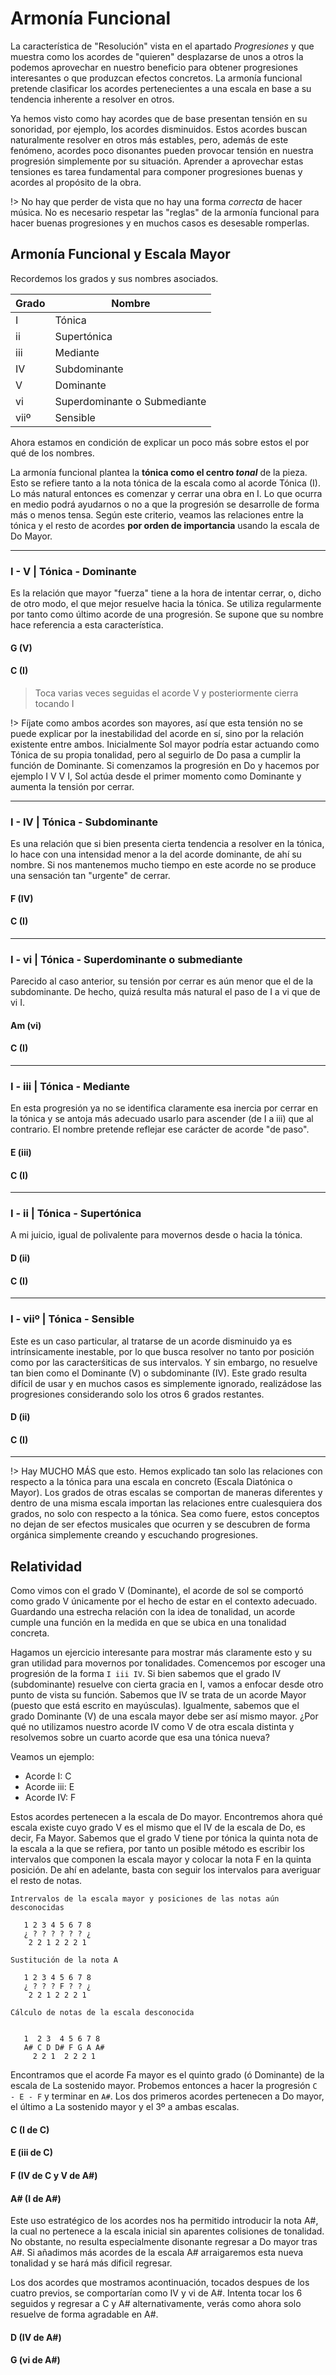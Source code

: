 <h1> Armonía Funcional </h1>

La característica de "Resolución" vista en el apartado _Progresiones_ y que muestra como los acordes de "quieren" desplazarse de unos a otros la podemos aprovechar en nuestro beneficio para obtener progresiones interesantes o que produzcan efectos concretos. La armonía funcional pretende clasificar los acordes pertenecientes a una escala en base a su tendencia inherente a resolver en otros.

Ya hemos visto como hay acordes que de base presentan tensión en su sonoridad, por ejemplo, los acordes disminuidos. Estos acordes buscan naturalmente resolver en otros más estables, pero, además de este fenómeno, acordes poco disonantes pueden provocar tensión en nuestra progresión simplemente por su situación. Aprender a aprovechar estas
tensiones es tarea fundamental para componer progresiones buenas y
acordes al propósito de la obra.

!> No hay que perder de vista que no hay una forma _correcta_ de hacer música. No es necesario respetar las "reglas" de
la armonía funcional para hacer buenas progresiones y en muchos
casos es desesable romperlas.

<h2>Armonía Funcional y Escala Mayor</h2>

Recordemos los grados y sus nombres asociados.

| Grado | Nombre |
| - | - |
| I | Tónica |
| ii | Supertónica |
| iii | Mediante |
| IV  | Subdominante |
| V | Dominante |
| vi | Superdominante o Submediante |
| viiº | Sensible |

Ahora estamos en condición de explicar un poco más sobre estos el por qué de los nombres.

La armonía funcional plantea la **tónica como el centro _tonal_** de la pieza. Esto se refiere tanto a la nota tónica de la escala como al acorde Tónica (I). Lo más natural entonces es comenzar y cerrar una obra en I. Lo que ocurra en medio podrá ayudarnos o no a que la progresión se desarrolle de forma más o menos tensa. Según este criterio, veamos las relaciones entre la tónica y el resto de acordes **por orden de importancia** usando la escala de Do Mayor.

---

<h3>I - V | Tónica - Dominante</h3>

Es la relación que mayor "fuerza" tiene a la hora de intentar cerrar, o, dicho de otro modo, el que mejor resuelve hacia la tónica. Se utiliza regularmente por tanto como último acorde de una progresión. Se supone que su nombre hace referencia a esta característica.

<h4>G (V)</h4>
<div id ="piano_0" class="piano_container"></div>


<h4>C (I)</h4>
<div id ="piano_1" class="piano_container"></div>

> Toca varias veces seguidas el acorde V y posteriormente cierra tocando I

!> Fíjate como ambos acordes son mayores, así que esta tensión no se puede explicar por la inestabilidad del acorde en sí, sino por la relación existente entre ambos. Inicialmente Sol mayor podría estar actuando como Tónica de su propia tonalidad, pero al seguirlo de Do pasa a cumplir la función de Dominante. Si comenzamos la progresión en Do y hacemos por ejemplo I V V I, Sol actúa desde el primer momento como Dominante y aumenta la tensión por cerrar.

---

<h3>I - IV | Tónica - Subdominante</h3>

Es una relación que si bien presenta cierta tendencia a resolver en la tónica, lo hace con una intensidad menor a la del acorde dominante, de ahí su nombre. Si nos mantenemos mucho tiempo en este acorde no se produce una sensación tan "urgente" de cerrar.

<h4>F (IV)</h4>
<div id ="piano_2" class="piano_container"></div>


<h4>C (I)</h4>
<div id ="piano_3" class="piano_container"></div>

---

<h3>I - vi | Tónica - Superdominante o submediante</h3>

Parecido al caso anterior, su tensión por cerrar es aún menor que el de la subdominante. De hecho, quizá resulta más natural el paso de I a vi que de vi I.

<h4>Am (vi)</h4>
<div id ="piano_4" class="piano_container"></div>

<h4>C (I)</h4>
<div id ="piano_5" class="piano_container"></div>

---

<h3>I - iii | Tónica - Mediante</h3>

En esta progresión ya no se identifica claramente esa inercia por cerrar en la tónica y se antoja más adecuado usarlo para ascender (de I a iii) que al contrario. El nombre pretende reflejar ese carácter de acorde "de paso".

<h4>E (iii)</h4>
<div id ="piano_6" class="piano_container"></div>

<h4>C (I)</h4>
<div id ="piano_7" class="piano_container"></div>

---

<h3>I - ii | Tónica - Supertónica</h3>

A mi juicio, igual de polivalente para movernos desde o hacia la tónica.

<h4>D (ii)</h4>
<div id ="piano_8" class="piano_container"></div>

<h4>C (I)</h4>
<div id ="piano_9" class="piano_container"></div>

---

<h3>I - viiº | Tónica - Sensible</h3>

Este es un caso particular, al tratarse de un acorde disminuido ya es
intrínsicamente inestable, por lo que busca resolver no tanto por posición
como por las caracterśiticas de sus intervalos. Y sin embargo, no resuelve tan bien como el Dominante (V) o subdominante (IV). Este grado
resulta difícil de usar y en muchos casos es simplemente ignorado, realizádose las progresiones considerando solo los otros 6 grados restantes.

<h4>D (ii)</h4>
<div id ="piano_10" class="piano_container"></div>

<h4>C (I)</h4>
<div id ="piano_11" class="piano_container"></div>

---

!> Hay MUCHO MÁS que esto. Hemos explicado tan solo las relaciones con respecto a la tónica para una escala en concreto (Escala Diatónica o Mayor). Los grados de otras escalas se comportan de maneras diferentes y dentro de una misma escala
importan las relaciones entre cualesquiera dos grados, no solo con respecto a la tónica. Sea como fuere, estos conceptos no dejan de ser
efectos musicales que ocurren y se descubren de forma orgánica simplemente
creando y escuchando progresiones.

<h2> Relatividad </h2>

Como vimos con el grado V (Dominante), el acorde de sol se comportó como
grado V únicamente por el hecho de estar en el contexto adecuado. Guardando una estrecha relación con la idea de tonalidad, un acorde cumple
una función en la medida en que se ubica en una tonalidad concreta.

Hagamos un ejercicio interesante para mostrar más claramente esto y su gran utilidad para movernos por tonalidades. Comencemos por escoger una progresión de la forma `I iii IV`. Si bien sabemos que el grado IV (subdominante) resuelve con cierta gracia en I, vamos a enfocar desde
otro punto de vista su función. Sabemos que IV se trata de un acorde Mayor
(puesto que está escrito en mayúsculas). Igualmente, sabemos que el grado
Dominante (V) de una escala mayor debe ser así mismo mayor. ¿Por qué no utilizamos nuestro acorde IV como V de otra escala distinta y resolvemos sobre un cuarto
acorde que esa una tónica nueva?

Veamos un ejemplo:

- Acorde I:  C
- Acorde iii:  E
- Acorde IV: F

Estos acordes pertenecen a la escala de Do mayor. Encontremos ahora qué escala existe cuyo grado V es el mismo que el IV de la escala de Do, es decir, Fa Mayor. Sabemos que el grado V tiene por tónica la quinta nota de la escala a la que se refiera, por tanto un posible método
es escribir los intervalos que componen la escala mayor y colocar la nota F
en la quinta posición. De ahí en adelante, basta con seguir los intervalos
para averiguar el resto de notas.

    Intrervalos de la escala mayor y posiciones de las notas aún desconocidas

       1 2 3 4 5 6 7 8
       ¿ ? ? ? ? ? ? ¿
        2 2 1 2 2 2 1

    Sustitución de la nota A

       1 2 3 4 5 6 7 8
       ¿ ? ? ? F ? ? ¿
        2 2 1 2 2 2 1

    Cálculo de notas de la escala desconocida


       1  2 3  4 5 6 7 8
       A# C D D# F G A A#
         2 2 1  2 2 2 1

Encontramos que el acorde Fa mayor es el quinto grado (ó Dominante) de la escala de La sostenido mayor. Probemos entonces a hacer la progresión `C - E - F` y terminar en `A#`.
Los dos primeros acordes pertenecen a Do mayor, el último a La sostenido mayor y el 3º a ambas escalas.


<h4>C (I de C)</h4>
<div id ="piano_12" class="piano_container"></div>

<h4>E (iii de C)</h4>
<div id ="piano_13" class="piano_container"></div>

<h4>F (IV de C y V de A#)</h4>
<div id ="piano_14" class="piano_container"></div>

<h4>A# (I de A#)</h4>
<div id ="piano_15" class="piano_container"></div>

Este uso estratégico de los acordes nos ha permitido
introducir la nota A#, la cual no pertenece a la escala inicial
sin aparentes colisiones de tonalidad. No obstante, no resulta
especialmente disonante regresar a Do mayor tras A#.
Si añadimos más acordes de la escala A# arraigaremos esta
nueva tonalidad y se hará más dificil regresar.

Los dos acordes que mostramos acontinuación, tocados despues de los cuatro previos, se comportarían como IV y vi de A#. Intenta
tocar los 6 seguidos y regresar a C y A# alternativamente, verás
como ahora solo resuelve de forma agradable en A#.

<h4>D (IV de A#)</h4>
<div id ="piano_16" class="piano_container"></div>

<h4>G (vi de A#)</h4>
<div id ="piano_17" class="piano_container"></div>

<link rel="stylesheet" href="PianoGenerator/style.css">
<script>
piano({
    tag: "piano_0",
    octaves: 2,
    pressed: ["G", "B", "D"],
    controls: ["sync"]
});
piano({
    tag: "piano_1",
    octaves: 2,
    pressed: ["C", "E", "G"],
    controls: ["sync"]
});
piano({
    tag: "piano_2",
    octaves: 2,
    pressed: ["F", "A", "C"],
    controls: ["sync"]
});
piano({
    tag: "piano_3",
    octaves: 2,
    pressed: ["C", "E", "G"],
    controls: ["sync"]
});
piano({
    tag: "piano_4",
    octaves: 2,
    pressed: ["A", "C", "E"],
    controls: ["sync"]
});
piano({
    tag: "piano_5",
    octaves: 2,
    pressed: ["C", "E", "G"],
    controls: ["sync"]
});
piano({
    tag: "piano_6",
    octaves: 2,
    pressed: ["E", "G", "B"],
    controls: ["sync"]
});
piano({
    tag: "piano_7",
    octaves: 2,
    pressed: ["C", "E", "G"],
    controls: ["sync"]
});
piano({
    tag: "piano_8",
    octaves: 2,
    pressed: ["D", "F", "A"],
    controls: ["sync"]
});
piano({
    tag: "piano_9",
    octaves: 2,
    pressed: ["C", "E", "G"],
    controls: ["sync"]
});
piano({
    tag: "piano_10",
    octaves: 2,
    pressed: ["B", "D", "F"],
    controls: ["sync"]
});
piano({
    tag: "piano_11",
    octaves: 2,
    pressed: ["C", "E", "G"],
    controls: ["sync"]
});
piano({
    tag: "piano_12",
    octaves: 2,
    pressed: ["C", "E", "G", "C"],
    controls: ["sync"]
});
piano({
    tag: "piano_13",
    octaves: 2,
    pressed: ["E", "G", "B", "E"],
    controls: ["sync"]
});
piano({
    tag: "piano_14",
    octaves: 2,
    pressed: ["F", "A", "C", "F"],
    controls: ["sync"]
});
piano({
    tag: "piano_15",
    octaves: 2,
    pressed: ["D", "F", "A#", "D"],
    controls: ["sync"]
});
piano({
    tag: "piano_16",
    octaves: 2,
    pressed: ["D#", "G", "A#", "D#"],
    controls: ["sync"]
});
piano({
    tag: "piano_17",
    octaves: 2,
    pressed: ["G", "A#", "D", "G"],
    controls: ["sync"]
});
</script>